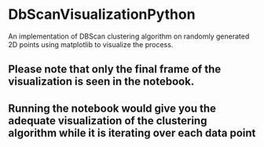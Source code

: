 # DbScanVisualizationPython
An implementation of DBScan clustering algorithm on randomly generated 2D points using matplotlib to visualize the process.
## Please note that only the final frame of the visualization is seen in the notebook.
## Running the notebook would give you the adequate visualization of the clustering algorithm while it is iterating over each data point
